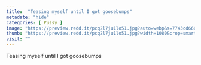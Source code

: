 ```yaml
---
title:  "Teasing myself until I got goosebumps"
metadate: "hide"
categories: [ Pussy ]
image: "https://preview.redd.it/pcq2l7ju1lo51.jpg?auto=webp&s=7743cd6667d83c2b0bcb2cea68e988c16f8d7b86"
thumb: "https://preview.redd.it/pcq2l7ju1lo51.jpg?width=1080&crop=smart&auto=webp&s=665e0f6665e26afb644ff3663669cca34229c82b"
visit: ""
---
```

Teasing myself until I got goosebumps
